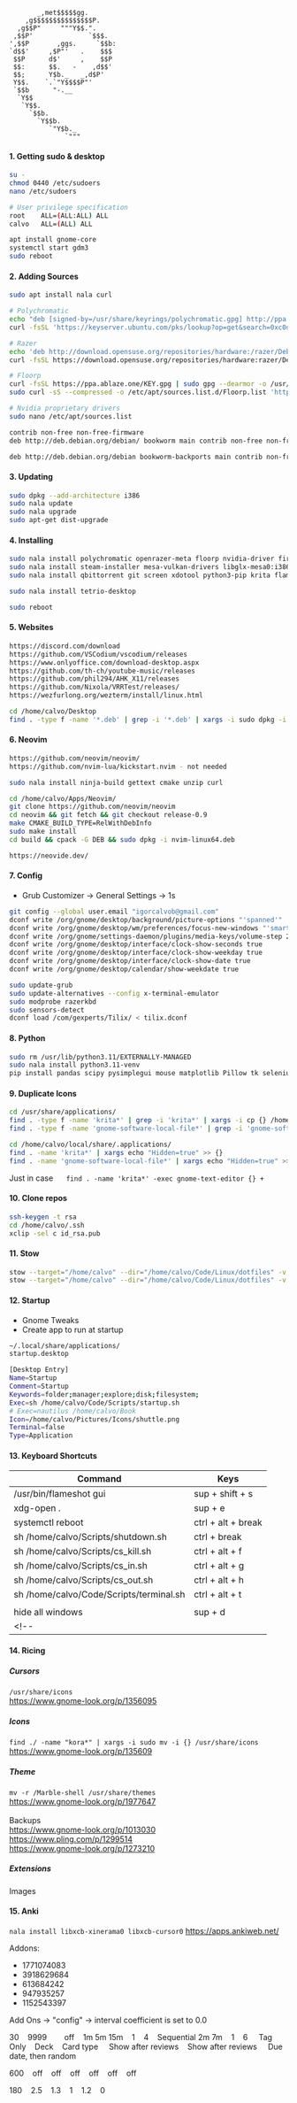 ```
       _,met$$$$$gg.       
    ,g$$$$$$$$$$$$$$$P.    
  ,g$$P"     """Y$$.".     
 ,$$P'              `$$$.  
',$$P       ,ggs.     `$$b:
`d$$'     ,$P"'   .    $$$ 
 $$P      d$'     ,    $$P 
 $$:      $$.   -    ,d$$' 
 $$;      Y$b._   _,d$P'   
 Y$$.    `.`"Y$$$$P"'      
 `$$b      "-.__           
  `Y$$                     
   `Y$$.                   
     `$$b.                 
       `Y$$b.              
          `"Y$b._          
              `"""         
```
#### 1. Getting sudo & desktop
```bash
su -
chmod 0440 /etc/sudoers
nano /etc/sudoers

# User privilege specification
root	ALL=(ALL:ALL) ALL
calvo	ALL=(ALL) ALL

apt install gnome-core
systemctl start gdm3
sudo reboot
```

#### 2. Adding Sources
```bash
sudo apt install nala curl

# Polychromatic
echo "deb [signed-by=/usr/share/keyrings/polychromatic.gpg] http://ppa.launchpad.net/polychromatic/stable/ubuntu focal main" | sudo tee /etc/apt/sources.list.d/polychromatic.list
curl -fsSL 'https://keyserver.ubuntu.com/pks/lookup?op=get&search=0xc0d54c34d00160459588000e96b9cd7c22e2c8c5' | sudo gpg --dearmour -o /usr/share/keyrings/polychromatic.gpg

# Razer
echo 'deb http://download.opensuse.org/repositories/hardware:/razer/Debian_12/ /' | sudo tee /etc/apt/sources.list.d/hardware:razer.list
curl -fsSL https://download.opensuse.org/repositories/hardware:razer/Debian_12/Release.key | gpg --dearmor | sudo tee /etc/apt/trusted.gpg.d/hardware_razer.gpg > /dev/null

# Floorp
curl -fsSL https://ppa.ablaze.one/KEY.gpg | sudo gpg --dearmor -o /usr/share/keyrings/Floorp.gpg
sudo curl -sS --compressed -o /etc/apt/sources.list.d/Floorp.list 'https://ppa.ablaze.one/Floorp.list'

# Nvidia proprietary drivers
sudo nano /etc/apt/sources.list

contrib non-free non-free-firmware
deb http://deb.debian.org/debian/ bookworm main contrib non-free non-free-firmware

deb http://deb.debian.org/debian bookworm-backports main contrib non-free
```

#### 3. Updating
```bash
sudo dpkg --add-architecture i386
sudo nala update
sudo nala upgrade
sudo apt-get dist-upgrade
```

#### 4. Installing
```bash
sudo nala install polychromatic openrazer-meta floorp nvidia-driver firmware-misc-nonfree
sudo nala install steam-installer mesa-vulkan-drivers libglx-mesa0:i386 mesa-vulkan-drivers:i386 libgl1-mesa-dri:i386
sudo nala install qbittorrent git screen xdotool python3-pip krita flameshot xclip vlc nodejs npm calibre ffmpeg libxcb-xinerama0 libxcb-cursor0 gir1.2-gtop-2.0 lm-sensors gnome-tweaks gnome-shell-extensions gnome-shell-extension-manager gnome-shell-extension-desktop-icons-ng gnome-characters gnome-screensaver drawing aptitude qdirstat trash-cli grub-customizer unrar unzip gzip fish stow

sudo nala install tetrio-desktop

sudo reboot
```

#### 5. Websites
```bash
https://discord.com/download
https://github.com/VSCodium/vscodium/releases
https://www.onlyoffice.com/download-desktop.aspx
https://github.com/th-ch/youtube-music/releases
https://github.com/phil294/AHK_X11/releases
https://github.com/Nixola/VRRTest/releases/
https://wezfurlong.org/wezterm/install/linux.html

cd /home/calvo/Desktop
find . -type f -name '*.deb' | grep -i '*.deb' | xargs -i sudo dpkg -i {}
```

#### 6. Neovim
```bash
https://github.com/neovim/neovim/
https://github.com/nvim-lua/kickstart.nvim - not needed

sudo nala install ninja-build gettext cmake unzip curl

cd /home/calvo/Apps/Neovim/
git clone https://github.com/neovim/neovim
cd neovim && git fetch && git checkout release-0.9
make CMAKE_BUILD_TYPE=RelWithDebInfo
sudo make install
cd build && cpack -G DEB && sudo dpkg -i nvim-linux64.deb

https://neovide.dev/
```

#### 7. Config
- Grub Customizer &#8594; General Settings &#8594; 1s

```bash
git config --global user.email "igorcalvob@gmail.com"
dconf write /org/gnome/desktop/background/picture-options "'spanned'"
dconf write /org/gnome/desktop/wm/preferences/focus-new-windows "'smart'"
dconf write /org/gnome/settings-daemon/plugins/media-keys/volume-step 2
dconf write /org/gnome/desktop/interface/clock-show-seconds true
dconf write /org/gnome/desktop/interface/clock-show-weekday true
dconf write /org/gnome/desktop/interface/clock-show-date true
dconf write /org/gnome/desktop/calendar/show-weekdate true

sudo update-grub
sudo update-alternatives --config x-terminal-emulator
sudo modprobe razerkbd
sudo sensors-detect
dconf load /com/gexperts/Tilix/ < tilix.dconf
```

#### 8. Python
```bash
sudo rm /usr/lib/python3.11/EXTERNALLY-MANAGED
sudo nala install python3.11-venv 
pip install pandas scipy pysimplegui mouse matplotlib Pillow tk selenium yt_dlp jupyter PyInstaller beautifulsoup4 openpyxl requests pyperclip opencv-python debugpy
```

#### 9. Duplicate Icons
```bash
cd /usr/share/applications/
find . -type f -name 'krita*' | grep -i 'krita*' | xargs -i cp {} /home/calvo/.local/share/applications/
find . -type f -name 'gnome-software-local-file*' | grep -i 'gnome-software-local-file*' | xargs -i cp {} /home/calvo/.local/share/applications/

cd /home/calvo/local/share/.applications/
find . -name 'krita*' | xargs echo "Hidden=true" >> {}
find . -name 'gnome-software-local-file*' | xargs echo "Hidden=true" >> {}
```

Just in case &nbsp;&nbsp;&nbsp;&nbsp;
`find . -name 'krita*' -exec gnome-text-editor {} +` 

#### 10. Clone repos
```bash
ssh-keygen -t rsa
cd /home/calvo/.ssh
xclip -sel c id_rsa.pub
```

#### 11. Stow
```bash
stow --target="/home/calvo" --dir="/home/calvo/Code/Linux/dotfiles" -v -simulate . 
stow --target="/home/calvo" --dir="/home/calvo/Code/Linux/dotfiles" -v --adopt . 
```

#### 12. Startup
- Gnome Tweaks
- Create app to run at startup

```bash
~/.local/share/applications/
startup.desktop 

[Desktop Entry]
Name=Startup
Comment=Startup
Keywords=folder;manager;explore;disk;filesystem;
Exec=sh /home/calvo/Code/Scripts/startup.sh
# Exec=nautilus /home/calvo/Book 
Icon=/home/calvo/Pictures/Icons/shuttle.png
Terminal=false
Type=Application
```

#### 13. Keyboard Shortcuts
| Command   | Keys    |
|--------------- | --------------- |
| /usr/bin/flameshot gui   | sup + shift + s   |
| xdg-open .  | sup + e   |
| systemctl reboot  | ctrl + alt + break   |
| sh /home/calvo/Scripts/shutdown.sh | ctrl + break   |
| sh /home/calvo/Scripts/cs_kill.sh  | ctrl + alt + f |
| sh /home/calvo/Scripts/cs_in.sh    | ctrl + alt + g |
| sh /home/calvo/Scripts/cs_out.sh   | ctrl + alt + h |
| sh /home/calvo/Code/Scripts/terminal.sh | ctrl + alt + t |
|    |    |
| hide all windows   | sup + d   |
<!-- |    |    | -->

#### 14. Ricing
##### Cursors
`/usr/share/icons`  
https://www.gnome-look.org/p/1356095

##### Icons
`find ./ -name "kora*" | xargs -i sudo mv -i {} /usr/share/icons`  
https://www.gnome-look.org/p/135609

##### Theme
`mv -r /Marble-shell /usr/share/themes` \
https://www.gnome-look.org/p/1977647 <br><br>
Backups \
https://www.gnome-look.org/p/1013030 \
https://www.pling.com/p/1299514 \
https://www.gnome-look.org/p/1273210

##### Extensions
Images

#### 15. Anki
`nala install libxcb-xinerama0 libxcb-cursor0`
https://apps.ankiweb.net/

Addons:
- 1771074083
- 3918629684
- 613684242
- 947935257
- 1152543397

Add Ons &#8594; "config" &#8594; interval coefficient is set to 0.0

30&nbsp;&nbsp;&nbsp;&nbsp;9999&nbsp;&nbsp;&nbsp;&nbsp;&nbsp;&nbsp;&nbsp;&nbsp;off&nbsp;&nbsp;&nbsp;&nbsp;1m 5m 15m&nbsp;&nbsp;&nbsp;&nbsp;1&nbsp;&nbsp;&nbsp;&nbsp;4&nbsp;&nbsp;&nbsp;&nbsp;Sequential
2m 7m&nbsp;&nbsp;&nbsp;&nbsp;1&nbsp;&nbsp;&nbsp;&nbsp;6&nbsp;&nbsp;&nbsp;&nbsp; Tag Only&nbsp;&nbsp;&nbsp;&nbsp;Deck&nbsp;&nbsp;&nbsp;&nbsp;Card type&nbsp;&nbsp;&nbsp;&nbsp; Show after reviews&nbsp;&nbsp;&nbsp;&nbsp;Show after reviews&nbsp;&nbsp;&nbsp;&nbsp; Due date, then random

600&nbsp;&nbsp;&nbsp;&nbsp;off&nbsp;&nbsp;&nbsp;&nbsp;off&nbsp;&nbsp;&nbsp;&nbsp;off&nbsp;&nbsp;&nbsp;&nbsp;off&nbsp;&nbsp;&nbsp;&nbsp;off&nbsp;&nbsp;&nbsp;&nbsp;off&nbsp;&nbsp;&nbsp;&nbsp;

180&nbsp;&nbsp;&nbsp;&nbsp;2.5&nbsp;&nbsp;&nbsp;&nbsp;1.3&nbsp;&nbsp;&nbsp;&nbsp;1&nbsp;&nbsp;&nbsp;&nbsp;1.2&nbsp;&nbsp;&nbsp;&nbsp;0


